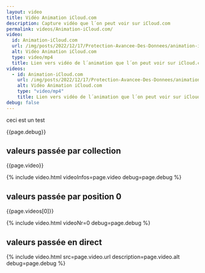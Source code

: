 ```yaml
---
layout: video
title: Vidéo Animation iCloud.com
description: Capture vidéo que l´on peut voir sur iCloud.com
permalink: videos/Animation-iCloud.com/
video:
  id: Animation-iCloud.com
  url: /img/posts/2022/12/17/Protection-Avancee-Des-Donnees/animation-iCloud.com.mp4
  alt: Vidéo Animation iCloud.com
  type: video/mp4
  title: Lien vers vidéo de l´animation que l´on peut voir sur iCloud.com
videos:
  - id: Animation-iCloud.com
    url: /img/posts/2022/12/17/Protection-Avancee-Des-Donnees/animation-iCloud.com.mp4
    alt: Vidéo Animation iCloud.com
    type: "video/mp4"
    title: Lien vers vidéo de l´animation que l´on peut voir sur iCloud.com
debug: false
---
```


ceci est un test

{{page.debug}}

## valeurs passée par collection

{{page.video}}

{% include video.html videoInfos=page.video debug=page.debug %}

## valeurs passée par position 0

{{page.videos[0]}}

{% include video.html videoNr=0 debug=page.debug %}

## valeurs passée en direct

{% include video.html src=page.video.url description=page.video.alt debug=page.debug %}
